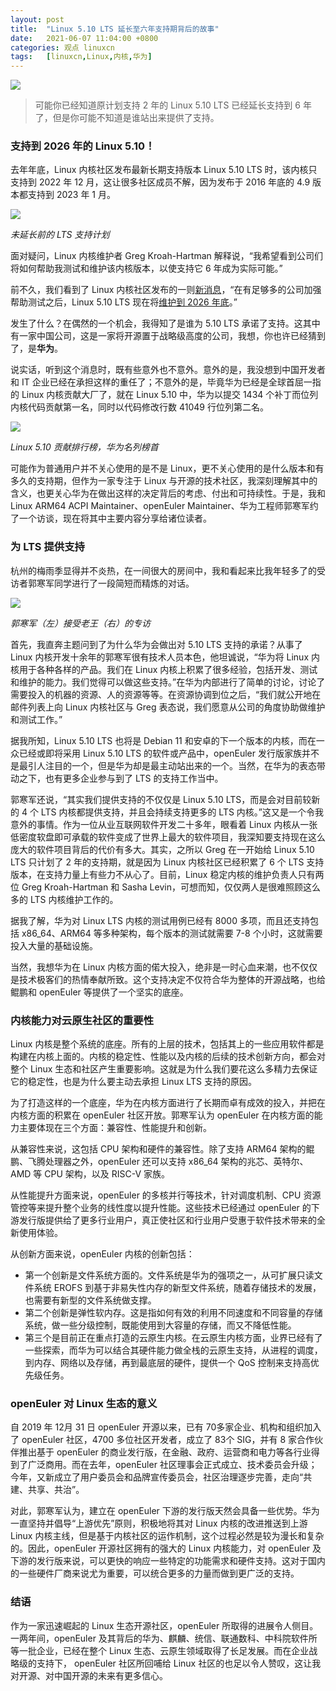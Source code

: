 ```yaml
---
layout: post
title:	"Linux 5.10 LTS 延长至六年支持期背后的故事"
date:	2021-06-07 11:04:00 +0800 
categories:	观点 linuxcn 
tags:	[linuxcn,Linux,内核,华为]
---
```



![](/Asserts/Images//attachment/album/202106/07/110102li0moaopamt88w8i.jpg)



> 
> 可能你已经知道原计划支持 2 年的 Linux 5.10 LTS 已经延长支持到 6 年了，但是你可能不知道是谁站出来提供了支持。
> 
> 
> 


### 支持到 2026 年的 Linux 5.10！


去年年底，Linux 内核社区发布最新长期支持版本 Linux 5.10 LTS 时，该内核只支持到 2022 年 12 月，这让很多社区成员不解，因为发布于 2016 年底的 4.9 版本都支持到 2023 年 1 月。


![](/Asserts/Images//attachment/album/202106/07/110332fx9w2dow3pwqe9o6.png)


*未延长前的 LTS 支持计划*


面对疑问，Linux 内核维护者 Greg Kroah-Hartman 解释说，“我希望看到公司们将如何帮助我测试和维护该内核版本，以使支持它 6 年成为实际可能。”


前不久，我们看到了 Linux 内核社区发布的一则[新消息](https://www.phoronix.com/scan.php?page=news_item&px=Linux-5.10-LTS-EOL-EOY-2026)，“在有足够多的公司加强帮助测试之后，Linux 5.10 LTS 现在将[维护到 2026 年底](https://www.kernel.org/category/releases.html)。”


发生了什么？在偶然的一个机会，我得知了是谁为 5.10 LTS 承诺了支持。这其中有一家中国公司，这是一家将开源置于战略级高度的公司，我想，你也许已经猜到了，是**华为**。


说实话，听到这个消息时，既有些意外也不意外。意外的是，我没想到中国开发者和 IT 企业已经在承担这样的重任了；不意外的是，毕竟华为已经是全球首屈一指的 Linux 内核贡献大厂了，就在 Linux 5.10 中，华为以提交 1434 个补丁而位列内核代码贡献第一名，同时以代码修改行数 41049 行位列第二名。


![](/Asserts/Images//attachment/album/202106/07/110139gtiwqwrcqx0izt10.jpg)


*Linux 5.10 贡献排行榜，华为名列榜首*


可能作为普通用户并不关心使用的是不是 Linux，更不关心使用的是什么版本和有多久的支持期，但作为一家专注于 Linux 与开源的技术社区，我深刻理解其中的含义，也更关心华为在做出这样的决定背后的考虑、付出和可持续性。于是，我和 Linux ARM64 ACPI Maintainer、openEuler Maintainer、华为工程师郭寒军约了一个访谈，现在将其中主要内容分享给诸位读者。


### 为 LTS 提供支持


杭州的梅雨季显得并不炎热，在一间很大的房间中，我和看起来比我年轻多了的受访者郭寒军同学进行了一段简短而精炼的对话。


![](/Asserts/Images//attachment/album/202106/07/110159g8h70zua7k7l77m0.jpg)


*郭寒军（左）接受老王（右）的专访*


首先，我直奔主题问到了为什么华为会做出对 5.10 LTS 支持的承诺？从事了 Linux 内核开发十余年的郭寒军很有技术人员本色，他坦诚说，“华为将 Linux 内核用于各种各样的产品。我们在 Linux 内核上积累了很多经验，包括开发、测试和维护的能力。我们觉得可以做这些支持。”在华为内部进行了简单的讨论，讨论了需要投入的机器的资源、人的资源等等。在资源协调到位之后，“我们就公开地在邮件列表上向 Linux 内核社区与 Greg 表态说，我们愿意从公司的角度协助做维护和测试工作。”


据我所知，Linux 5.10 LTS 也将是 Debian 11 和安卓的下一个版本的内核，而在一众已经或即将采用 Linux 5.10 LTS 的软件或产品中，openEuler 发行版家族并不是最引人注目的一个，但是华为却是最主动站出来的一个。当然，在华为的表态带动之下，也有更多企业参与到了 LTS 的支持工作当中。


郭寒军还说，“其实我们提供支持的不仅仅是 Linux 5.10 LTS，而是会对目前较新的 4 个 LTS 内核都提供支持，并且会持续支持更多的 LTS 内核。”这又是一个令我意外的事情。作为一位从业互联网软件开发二十多年，眼看着 Linux 内核从一张低密度软盘即可承载的软件变成了世界上最大的软件项目，我深知要支持现在这么庞大的软件项目背后的代价有多大。其实，之所以 Greg 在一开始给 Linux 5.10 LTS 只计划了 2 年的支持期，就是因为 Linux 内核社区已经积累了 6 个 LTS 支持版本，在支持力量上有些力不从心了。目前，Linux 稳定内核的维护负责人只有两位 Greg Kroah-Hartman 和 Sasha Levin，可想而知，仅仅两人是很难照顾这么多的 LTS 内核维护工作的。


据我了解，华为对 Linux LTS 内核的测试用例已经有 8000 多项，而且还支持包括 x86\_64、ARM64 等多种架构，每个版本的测试就需要 7-8 个小时，这就需要投入大量的基础设施。


当然，我想华为在 Linux 内核方面的偌大投入，绝非是一时心血来潮，也不仅仅是技术极客们的热情奉献所致。这个支持决定不仅符合华为整体的开源战略，也给鲲鹏和 openEuler 等提供了一个坚实的底座。


### 内核能力对云原生社区的重要性


Linux 内核是整个系统的底座。所有的上层的技术，包括其上的一些应用软件都是构建在内核上面的。内核的稳定性、性能以及内核的后续的技术创新方向，都会对整个 Linux 生态和社区产生重要影响。这就是为什么我们要花这么多精力去保证它的稳定性，也是为什么要主动去承担 Linux LTS 支持的原因。


为了打造这样的一个底座，华为在内核方面进行了长期而卓有成效的投入，并把在内核方面的积累在 openEuler 社区开放。郭寒军认为 openEuler 在内核方面的能力主要体现在三个方面：兼容性、性能提升和创新。


从兼容性来说，这包括 CPU 架构和硬件的兼容性。除了支持 ARM64 架构的鲲鹏、飞腾处理器之外，openEuler 还可以支持 x86\_64 架构的兆芯、英特尔、AMD 等 CPU 架构，以及 RISC-V 家族。


从性能提升方面来说，openEuler 的多核并行等技术，针对调度机制、CPU 资源管控等来提升整个业务的线性度以提升性能。这些技术已经通过 openEuler 的下游发行版提供给了更多行业用户，真正使社区和行业用户受惠于软件技术带来的全新使用体验。


从创新方面来说，openEuler 内核的创新包括：


* 第一个创新是文件系统方面的。文件系统是华为的强项之一，从可扩展只读文件系统 EROFS 到基于非易失性内存的新型文件系统，随着存储技术的发展，也需要有新型的文件系统做支撑。
* 第二个创新是弹性软内存。这是指如何有效的利用不同速度和不同容量的存储系统，做一些分级控制，既能使用到大容量的存储，而又不降低性能。
* 第三个是目前正在重点打造的云原生内核。在云原生内核方面，业界已经有了一些探索，而华为可以结合其硬件能力做全栈的云原生支持，从进程的调度，到内存、网络以及存储，再到最底层的硬件，提供一个 QoS 控制来支持高优先级任务。


### openEuler 对 Linux 生态的意义


自 2019 年 12月 31 日 openEuler 开源以来，已有 70多家企业、机构和组织加入了 openEuler 社区，4700 多位社区开发者，成立了 83个 SIG，并有 8 家合作伙伴推出基于 openEuler 的商业发行版，在金融、政府、运营商和电力等各行业得到了广泛商用。而在去年，openEuler 社区理事会正式成立、技术委员会升级；今年，又新成立了用户委员会和品牌宣传委员会，社区治理逐步完善，走向“共建、共享、共治”。


对此，郭寒军认为，建立在 openEuler 下游的发行版天然会具备一些优势。华为一直坚持并倡导“上游优先”原则，积极地将其对 Linux 内核的改进推送到上游 Linux 内核主线，但是基于内核社区的运作机制，这个过程必然是较为漫长和复杂的。因此，openEuler 开源社区拥有的强大的 Linux 内核能力，对 openEuler 及下游的发行版来说，可以更快的响应一些特定的功能需求和硬件支持。这对于国内的一些硬件厂商来说尤为重要，可以统合更多的力量而做到更广泛的支持。


### 结语


作为一家迅速崛起的 Linux 生态开源社区，openEuler 所取得的进展令人侧目。一两年间，openEuler 及其背后的华为、麒麟、统信、联通数科、中科院软件所等一批企业，已经在整个 Linux 生态、云原生领域取得了长足发展。而在企业战略级的支持下， openEuler 社区所回哺给 Linux 社区的也足以令人赞叹，这让我对开源、对中国开源的未来有更多信心。
